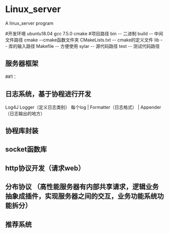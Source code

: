 # Linux_server
A linux_server program

#开发环境 ubuntu18.04
           gcc 7.5.0
           cmake
#项目路径 
bin -- 二进制
build -- 中间文件路径
cmake --cmake函数文件夹
CMakeLists.txt -- cmake的定义文件
lib -- 库的输入路径
Makefile -- 方便使用
sylar -- 源代码路径
test -- 测试代码路径


## 服务器框架

##1：
## 日志系统，基于协程进行开发

  Log4J
  Logger（定义日志类别） 每个log
     |
          Formatter（日志格式）
     |
  Appender（日志输出的地方）
  
## 协程库封装

## socket函数库

## http协议开发（请求web）

## 分布协议 （高性能服务器有内部共享请求，逻辑业务抽象成插件，实现服务器之间的交互，业务功能系统功能拆分）

## 推荐系统 


